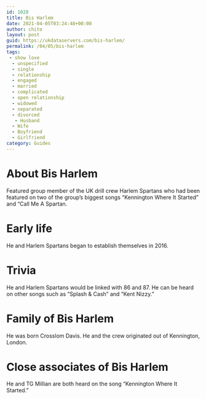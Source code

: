 ```yaml
---
id: 1028
title: Bis Harlem
date: 2021-04-05T03:24:48+00:00
author: chito
layout: post
guid: https://ukdataservers.com/bis-harlem/
permalink: /04/05/bis-harlem
tags:
 - show love
  - unspecified
  - single
  - relationship
  - engaged
  - married
  - complicated
  - open relationship
  - widowed
  - separated
  - divorced
   - Husband
  - Wife
  - Boyfriend
  - Girlfriend
category: Guides
---
```




  
  
#  About Bis Harlem
                  
                  
                  
Featured group member of the UK drill crew Harlem Spartans who had been featured on two of the group&#8217;s biggest songs &#8220;Kennington Where It Started&#8221; and &#8220;Call Me A Spartan.
                  
                
                
                
# Early life
                  
                  
                  
He and Harlem Spartans began to establish themselves in 2016.
                  
                
                
                
# Trivia
                  
                  
                  
He and Harlem Spartans would be linked with 86 and 87. He can be heard on other songs such as &#8220;Splash & Cash&#8221; and &#8220;Kent Nizzy.&#8221;
                  
                
                
                
# Family of Bis Harlem
                  
                  
                  
He was born Crosslom Davis. He and the crew originated out of Kennington, London.
                  
                
                
                
# Close associates of Bis Harlem
                  
                  
                  
He and TG Millian are both heard on the song &#8220;Kennington Where It Started.&#8221; 
                  
                
              
            
          
          
          
    
    
  
